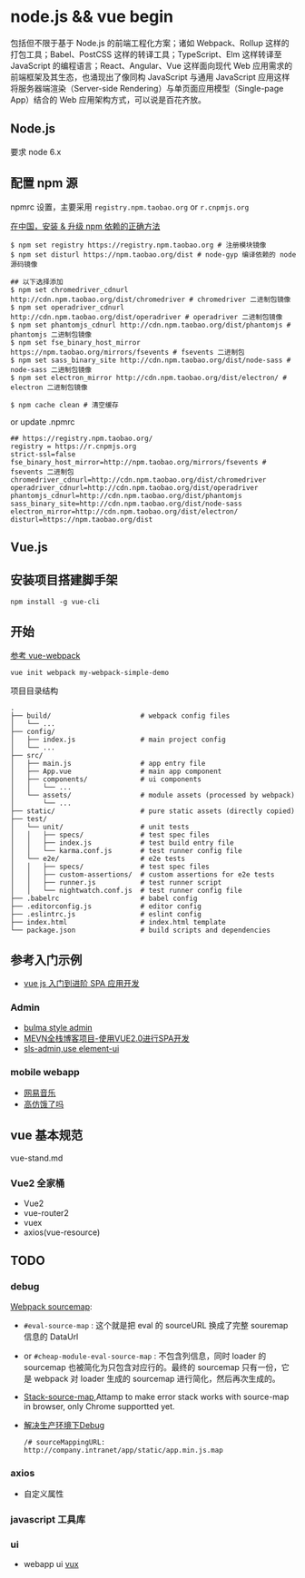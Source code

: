 node.js && vue begin
===

包括但不限于基于 Node.js 的前端工程化方案；诸如 Webpack、Rollup 这样的打包工具；Babel、PostCSS 这样的转译工具；TypeScript、Elm 这样转译至 JavaScript 的编程语言；React、Angular、Vue 这样面向现代 Web 应用需求的前端框架及其生态，也涌现出了像同构 JavaScript 与通用 JavaScript 应用这样将服务器端渲染（Server-side Rendering）与单页面应用模型（Single-page App）结合的 Web 应用架构方式，可以说是百花齐放。

Node.js
---

要求 node 6.x

## 配置 npm 源

npmrc 设置，主要采用 `registry.npm.taobao.org` or `r.cnpmjs.org`

[在中国，安装 & 升级 npm 依赖的正确方法](https://sebastianblade.com/the-truly-way-to-install-upgrade-npm-dependency-in-china/)

```
$ npm set registry https://registry.npm.taobao.org # 注册模块镜像
$ npm set disturl https://npm.taobao.org/dist # node-gyp 编译依赖的 node 源码镜像

## 以下选择添加
$ npm set chromedriver_cdnurl http://cdn.npm.taobao.org/dist/chromedriver # chromedriver 二进制包镜像
$ npm set operadriver_cdnurl http://cdn.npm.taobao.org/dist/operadriver # operadriver 二进制包镜像
$ npm set phantomjs_cdnurl http://cdn.npm.taobao.org/dist/phantomjs # phantomjs 二进制包镜像
$ npm set fse_binary_host_mirror https://npm.taobao.org/mirrors/fsevents # fsevents 二进制包
$ npm set sass_binary_site http://cdn.npm.taobao.org/dist/node-sass # node-sass 二进制包镜像
$ npm set electron_mirror http://cdn.npm.taobao.org/dist/electron/ # electron 二进制包镜像

$ npm cache clean # 清空缓存
```

or update .npmrc
```
## https://registry.npm.taobao.org/
registry = https://r.cnpmjs.org
strict-ssl=false
fse_binary_host_mirror=http://npm.taobao.org/mirrors/fsevents # fsevents 二进制包
chromedriver_cdnurl=http://cdn.npm.taobao.org/dist/chromedriver
operadriver_cdnurl=http://cdn.npm.taobao.org/dist/operadriver
phantomjs_cdnurl=http://cdn.npm.taobao.org/dist/phantomjs
sass_binary_site=http://cdn.npm.taobao.org/dist/node-sass
electron_mirror=http://cdn.npm.taobao.org/dist/electron/
disturl=https://npm.taobao.org/dist
```

Vue.js
---

## 安装项目搭建脚手架

```
npm install -g vue-cli
```

## 开始

[参考 vue-webpack](https://vuejs-templates.github.io/webpack/)

```
vue init webpack my-webpack-simple-demo
```

项目目录结构

```
.
├── build/                      # webpack config files
│   └── ...
├── config/
│   ├── index.js                # main project config
│   └── ...
├── src/
│   ├── main.js                 # app entry file
│   ├── App.vue                 # main app component
│   ├── components/             # ui components
│   │   └── ...
│   └── assets/                 # module assets (processed by webpack)
│       └── ...
├── static/                     # pure static assets (directly copied)
├── test/
│   └── unit/                   # unit tests
│   │   ├── specs/              # test spec files
│   │   ├── index.js            # test build entry file
│   │   └── karma.conf.js       # test runner config file
│   └── e2e/                    # e2e tests
│   │   ├── specs/              # test spec files
│   │   ├── custom-assertions/  # custom assertions for e2e tests
│   │   ├── runner.js           # test runner script
│   │   └── nightwatch.conf.js  # test runner config file
├── .babelrc                    # babel config
├── .editorconfig.js            # editor config
├── .eslintrc.js                # eslint config
├── index.html                  # index.html template
└── package.json                # build scripts and dependencies
```
##  参考入门示例

- [vue js 入门到进阶 SPA 应用开发](https://my.oschina.net/fellowtraveler/blog/760728)

### Admin

- [bulma style admin](https://github.com/vue-bulma/vue-admin.git)
- [MEVN全栈博客项目-使用VUE2.0进行SPA开发](https://github.com/xiangsongtao/X-SONGTAO-VUE)
- [sls-admin,use element-ui](https://github.com/sailengsi/sls-admin)

### mobile webapp

- [网易音乐](https://github.com/javaSwing/NeteaseCloudWebApp)
- [高仿饿了吗](https://github.com/SimonZhangITer/VueDemo_Sell_Eleme)

## vue 基本规范

vue-stand.md

### Vue2 全家桶

- Vue2
- vue-router2
- vuex
- axios(vue-resource)

## TODO

### debug

[Webpack sourcemap](https://segmentfault.com/a/1190000004280859):

- `#eval-source-map` : 这个就是把 eval 的 sourceURL 换成了完整 souremap 信息的 DataUrl
- or `#cheap-module-eval-source-map` : 不包含列信息，同时 loader 的 sourcemap 也被简化为只包含对应行的。最终的 sourcemap 只有一份，它是 webpack 对 loader 生成的 sourcemap 进行简化，然后再次生成的。
- [Stack-source-map](https://github.com/chemzqm/stack-source-map),Attamp to make error stack works with source-map in browser, only Chrome supportted yet.
- [解决生产环境下Debug](https://blog.sentry.io/2015/10/29/debuggable-javascript-with-source-maps.html)

  ```
  /# sourceMappingURL: http://company.intranet/app/static/app.min.js.map
  ```

### axios

- 自定义属性

### javascript 工具库

### ui

- webapp ui [vux](https://github.com/airyland/vux)




